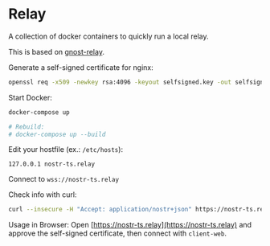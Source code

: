 # Relay

A collection of docker containers to quickly run a local relay.

This is based on [gnost-relay](https://github.com/barkyq/gnost-relay).

Generate a self-signed certificate for nginx:

```bash
openssl req -x509 -newkey rsa:4096 -keyout selfsigned.key -out selfsigned.crt -days 365 -nodes
```

Start Docker:

```bash
docker-compose up

# Rebuild:
# docker-compose up --build
```

Edit your hostfile (ex.: `/etc/hosts`):

```
127.0.0.1 nostr-ts.relay
```

Connect to `wss://nostr-ts.relay`

Check info with curl:

```bash
curl --insecure -H "Accept: application/nostr+json" https://nostr-ts.relay
```

Usage in Browser: Open [https://nostr-ts.relay](https://nostr-ts.relay) and approve the self-signed certificate, then connect with `client-web`.